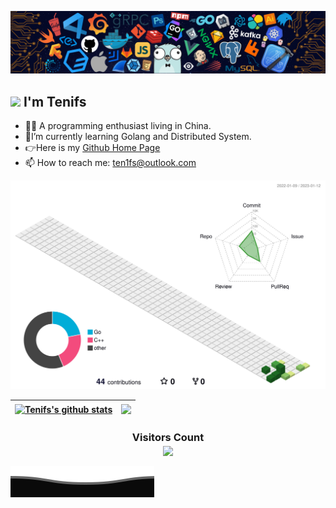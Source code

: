 ![](./assets/header.png)

## <img src="https://pic.funnygifsbox.com/uploads/2019/06/funnygifsbox.com-2019-06-28-12-23-55-93.gif" width="40" /> I'm Tenifs

- 👨‍💻 A programming enthusiast living in China. 
- 🌱I’m currently learning Golang and Distributed System.
- 👉Here is my [Github Home Page ](https://github.com/ten1fs)
- 📫 How to reach me: ten1fs@outlook.com



![](./profile-3d-contrib/profile-green-animate.svg)



| <a href="https://github.com/ten1fs"><img align="center" src="https://github-readme-stats-vpvg.vercel.app/api?username=ten1fs&show_icons=true&include_all_commits=true&theme=buefy&hide_border=true" alt="Tenifs's github stats" /></a> | <a href="https://github.com/ten1fs"><img align="center" src="https://github-readme-stats-vpvg.vercel.app/api/top-langs/?username=ten1fs&layout=compact&theme=buefy&hide_border=true" /></a> |
| ------------- | ------------- |



<div>
  <h3 align="center"> 
    Visitors Count<br>
    <img align="center" src="https://profile-counter.glitch.me/ten1fs/count.svg" />
  </h3>
</div>

![](./assets/footer.svg)

